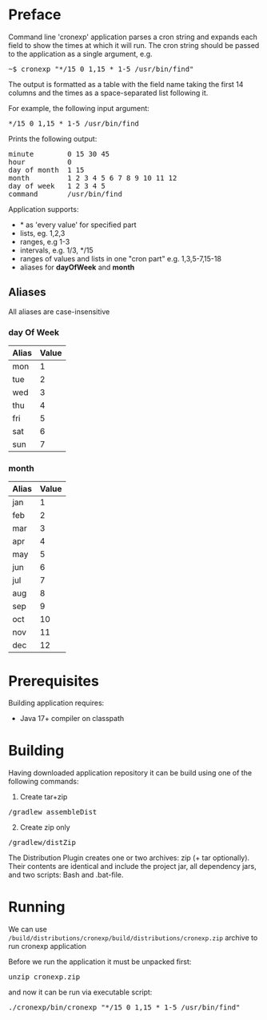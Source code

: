 # Preface

Command line 'cronexp' application parses a cron string and expands each field to show the times at which it will run.
The cron string should be passed to the application as a single argument, e.g.

<pre>
~$ cronexp "*/15 0 1,15 * 1-5 /usr/bin/find"
</pre>

The output is formatted as a table with the field name taking the first 14 columns and the times as a space-separated
list following it.

For example, the following input argument:
<pre>*/15 0 1,15 * 1-5 /usr/bin/find</pre>

Prints the following output:
<pre>
minute        0 15 30 45
hour          0
day of month  1 15
month         1 2 3 4 5 6 7 8 9 10 11 12
day of week   1 2 3 4 5
command       /usr/bin/find
</pre>

Application supports:
- \* as 'every value' for specified part
- lists, eg. 1,2,3
- ranges, e.g 1-3
- intervals, e.g. 1/3, */15
- ranges of values and lists in one "cron part" e.g. 1,3,5-7,15-18
- aliases for **dayOfWeek** and **month**

## Aliases
All aliases are case-insensitive

### day Of Week

| Alias | Value |
|-------|-------|
| mon   | 1     |
| tue   | 2     |
| wed   | 3     |
| thu   | 4     |
| fri   | 5     |
| sat   | 6     |
| sun   | 7     |

### month

| Alias | Value |
|-------|-------|
| jan   | 1     |
| feb   | 2     |
| mar   | 3     |
| apr   | 4     |
| may   | 5     |
| jun   | 6     |
| jul   | 7     |
| aug   | 8     |
| sep   | 9     |
| oct   | 10    |
| nov   | 11    |
| dec   | 12    |

# Prerequisites

Building application requires:

- Java 17+ compiler on classpath

# Building

Having downloaded application repository it can be build using one of the following commands:

1. Create tar+zip

<pre>/gradlew assembleDist</pre>

2. Create zip only

<pre>/gradlew/distZip</pre>

The Distribution Plugin creates one or two archives: zip (+ tar optionally).
Their contents are identical and include the project jar, all dependency jars, and two scripts: Bash and .bat-file.

# Running

We can use <code>/build/distributions/cronexp/build/distributions/cronexp.zip</code> archive to run cronexp application

Before we run the application it must be unpacked first:
<pre>unzip cronexp.zip</pre>

and now it can be run via executable script:
<pre>./cronexp/bin/cronexp "*/15 0 1,15 * 1-5 /usr/bin/find"</pre>